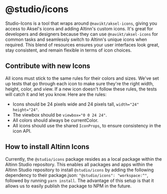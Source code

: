 # @studio/icons

Studio-Icons is a tool that wraps around `@navikt/aksel-icons`, giving you access to Aksel's icons and adding Altinn's custom icons. It's great for developers and designers because they can use `@navikt/aksel-icons` for common tasks and seamlessly switch to Altinn's unique icons when required. This blend of resources ensures your user interfaces look great, stay consistent, and remain flexible in terms of icon choices.

## Contribute with new Icons

All icons must stick to the same rules for their colors and sizes. We've set up tests that go through each icon to make sure they're the right width, height, color, and view. If a new icon doesn't follow these rules, the tests will catch it and let you know. Here are the rules:

- Icons should be 24 pixels wide and 24 pixels tall, `width="24" height="24"`.
- The viewbox should be `viewbox="0 0 24 24"`.
- All colors should always be currentColor.
- All icons should use the shared `IconProps`, to ensure consistency in the icon API.

## How to install Altinn Icons

Currently, the `@studio/icons` package resides as a local package within the Altinn Studio repository. This enables all packages and apps within the Altinn Studio repository to install `@studio/icons` by adding the following dependency to their package.json: `"@studio/icons": "workspace:^"`, followed by running `yarn install`. The advantage of this setup is that it allows us to easily publish the package to NPM in the future.
